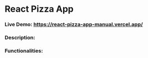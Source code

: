 # React Pizza App

### Live Demo: https://react-pizza-app-manual.vercel.app/

### Description:

### Functionalities:
